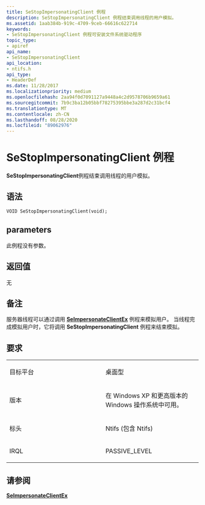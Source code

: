 ```yaml
---
title: SeStopImpersonatingClient 例程
description: SeStopImpersonatingClient 例程结束调用线程的用户模拟。
ms.assetid: 1aab384b-919c-4709-9ceb-66616c622714
keywords:
- SeStopImpersonatingClient 例程可安装文件系统驱动程序
topic_type:
- apiref
api_name:
- SeStopImpersonatingClient
api_location:
- ntifs.h
api_type:
- HeaderDef
ms.date: 11/28/2017
ms.localizationpriority: medium
ms.openlocfilehash: 2aa94f0d7091127a9448a4c2d9578706b9659a61
ms.sourcegitcommit: 7b9c3ba12b05bbf78275395bbe3a287d2c31bcf4
ms.translationtype: MT
ms.contentlocale: zh-CN
ms.lasthandoff: 08/28/2020
ms.locfileid: "89062976"
---
```

# <a name="sestopimpersonatingclient-routine"></a>SeStopImpersonatingClient 例程


**SeStopImpersonatingClient**例程结束调用线程的用户模拟。

<a name="syntax"></a>语法
------

```ManagedCPlusPlus
VOID SeStopImpersonatingClient(void);
```

<a name="parameters"></a>parameters
----------

此例程没有参数。

<a name="return-value"></a>返回值
------------

无

<a name="remarks"></a>备注
-------

服务器线程可以通过调用 [**SeImpersonateClientEx**](/windows-hardware/drivers/ddi/ntifs/nf-ntifs-seimpersonateclientex) 例程来模拟用户。 当线程完成模拟用户时，它将调用 **SeStopImpersonatingClient** 例程来结束模拟。

<a name="requirements"></a>要求
------------

<table>
<colgroup>
<col width="50%" />
<col width="50%" />
</colgroup>
<tbody>
<tr class="odd">
<td align="left"><p>目标平台</p></td>
<td align="left">桌面型</td>
</tr>
<tr class="even">
<td align="left"><p>版本</p></td>
<td align="left"><p>在 Windows XP 和更高版本的 Windows 操作系统中可用。</p></td>
</tr>
<tr class="odd">
<td align="left"><p>标头</p></td>
<td align="left">Ntifs (包含 Ntifs) </td>
</tr>
<tr class="even">
<td align="left"><p>IRQL</p></td>
<td align="left"><p>PASSIVE_LEVEL</p></td>
</tr>
</tbody>
</table>

## <a name="see-also"></a>请参阅


[**SeImpersonateClientEx**](/windows-hardware/drivers/ddi/ntifs/nf-ntifs-seimpersonateclientex)

 

